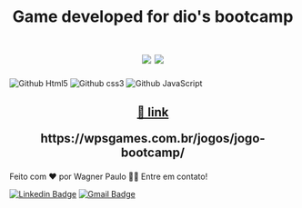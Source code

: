 
<h1 align="center">Game developed for dio's bootcamp</h1>

<h1 align="center">
<img src="https://img.shields.io/static/v1?label=Site&message=Virtual Reality&color=3498db&style=for-the-badge&logo="/>
<img src="https://img.shields.io/static/v1?label=Status&message=ok&color=2ecc71f&style=for-the-badge&logo="/>
</h1>

![Github Html5](https://img.shields.io/badge/HTML5-E34F26?style=for-the-badge&logo=html5&logoColor=white)
![Github css3](https://img.shields.io/badge/CSS3-1572B6?style=for-the-badge&logo=css3&logoColor=white)
![Github JavaScript](https://img.shields.io/badge/JavaScript-F7DF1E?style=for-the-badge&logo=javascript&logoColor=black)

<h2 align="center">
    <a href=" https://wpsgames.com.br/jogos/jogo-bootcamp/">🔗 link </a>
    <p>     https://wpsgames.com.br/jogos/jogo-bootcamp/  </p>

</h2>

Feito com ❤️ por Wagner Paulo 👋🏽
Entre em contato!

[![Linkedin Badge](https://img.shields.io/badge/-Wagner-blue?style=flat-square&logo=Linkedin&logoColor=white&link=https://www.linkedin.com/in/wagner-silva-6a163555/)](https://www.linkedin.com/in/wagner-silva-6a163555/)
[![Gmail Badge](https://img.shields.io/badge/-wagstalos@gmail.com-c14438?style=flat-square&logo=Gmail&logoColor=white&link=mailto:wagstalos@gmail.com)](mailto:wagstalos@gmail.com)

